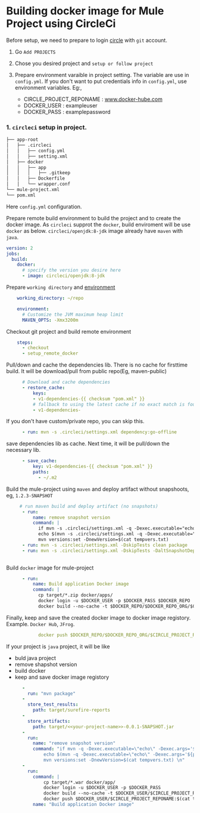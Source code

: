 # Building docker image for Mule Project using CircleCi

Before setup, we need to prepare to login [circle](https://circleci.com/vcs-authorize/) with `git` account.

1. Go `Add PROJECTS`
2. Chose you desired project and `setup or follow project`
3. Prepare environment varaible in project setting. The variable are use in `config.yml`. If you don't want to put credentials info in `config.yml`, use environment variables. Eg:,

   - CIRCLE_PROJECT_REPONAME : www.docker-hube.com
   - DOCKER_USER : exampleuser
   - DOCKER_PASS : examplepassword

### 1. `circleci` setup in project.

```bash
├── app-root
│   ├── .circleci
│   │   ├── config.yml
│   │   ├── setting.xml
│   ├── docker
│   │   ├── app  
│   │   │   ├── .gitkeep
│   │   ├── Dockerfile
│   │   └── wrapper.conf
└── mule-project.xml
└── pom.xml
```
Here `config.yml` configuration.

Prepare remote build environment to build the project and to create the docker image. As `circleci` supprot the `docker`, build enviroment will be use `docker` as below.  `circleci/openjdk:8-jdk` image already have `maven` with `java`.

```yml
version: 2
jobs:
  build:
    docker:
      # specify the version you desire here
      - image: circleci/openjdk:8-jdk  
```

Prepare `working directory` and [environment](https://circleci.com/docs/2.0/java-oom/)

```yml
    working_directory: ~/repo

    environment:
      # Customize the JVM maximum heap limit
      MAVEN_OPTS: -Xmx3200m
```

Checkout git project and build remote environment

```yml
    steps:
      - checkout
      - setup_remote_docker
```
Pull/down and cache the dependencies lib. There is no cache for firsttime build. It will be download/pull from public repo(Eg, maven-public)

```yml
      # Download and cache dependencies
      - restore_cache:
          keys:
          - v1-dependencies-{{ checksum "pom.xml" }}
          # fallback to using the latest cache if no exact match is found
          - v1-dependencies-
```
If you don't have custom/private repo, you can skip this.

```yml
      - run: mvn -s .circleci/settings.xml dependency:go-offline
```
save dependencies lib as cache. Next time, it will be pull/down the necessary lib.

```yml
      - save_cache:
          key: v1-dependencies-{{ checksum "pom.xml" }}
          paths:
            - ~/.m2
```
Build the mule-project using `maven` and deploy artifact without snapshoots, eg, `1.2.3-SNAPSHOT` 

```yml
     # run maven build and deploy artifact (no snapshots)
      - run: 
          name: remove snapshot version
          command: |
            if mvn -s .circleci/settings.xml -q -Dexec.executable="echo" -Dexec.args='${project.version}' --non-recursive exec:exec | grep -q "SNAPSHOT"; then mvn versions:set -DremoveSnapshot; fi;
            echo $(mvn -s .circleci/settings.xml -q -Dexec.executable="echo" -Dexec.args='${project.version}' --non-recursive exec:exec)-$(echo $CIRCLE_SHA1 | cut -c -7)-$CIRCLE_BUILD_NUM > tempvers.txt
            mvn versions:set -DnewVersion=$(cat tempvers.txt) 
      - run: mvn -s .circleci/settings.xml -DskipTests clean package
      - run: mvn -s .circleci/settings.xml -DskipTests -DaltSnapshotDeploymentRepository=nexus::default::$REPO_URL/maven-snapshots/ -DaltReleaseDeploymentRepository=nexus::default::$REPO_URL/maven-releases/ deploy
   
```

Build `docker` image for mule-project
```yml
      - run:  
          name: Build application Docker image
          command: |  
            cp target/*.zip docker/apps/
            docker login -u $DOCKER_USER -p $DOCKER_PASS $DOCKER_REPO
            docker build --no-cache -t $DOCKER_REPO/$DOCKER_REPO_ORG/$CIRCLE_PROJECT_REPONAME:$(cat tempvers.txt) docker

```

Finally, keep and save the created docker image to docker image registory. Example. `Docker Hub`, `JFrog`.
```yml
            docker push $DOCKER_REPO/$DOCKER_REPO_ORG/$CIRCLE_PROJECT_REPONAME:$(cat tempvers.txt)
```

If your project is `java` project, it will be like

* buld java project
* remove shapshot version
* build docker 
* keep and save docker image registory
   
```yml
      - 
        run: "mvn package"
      - 
        store_test_results: 
          path: target/surefire-reports
      - 
        store_artifacts: 
          path: target/<<your-project-name>>-0.0.1-SNAPSHOT.jar
      - 
        run: 
          name: "remove snapshot version"
          command: "if mvn -q -Dexec.executable=\"echo\" -Dexec.args='${project.version}' --non-recursive exec:exec | grep -q \"SNAPSHOT\"; then mvn versions:set -DremoveSnapshot; fi;\n\
              echo $(mvn -q -Dexec.executable=\"echo\" -Dexec.args='${project.version}' --non-recursive exec:exec)-$(echo $CIRCLE_SHA1 | cut -c -7)-$CIRCLE_BUILD_NUM > tempvers.txt\n\
              mvn versions:set -DnewVersion=$(cat tempvers.txt) \n"    
      - 
        run: 
          command: |
              cp target/*.war docker/app/
              docker login -u $DOCKER_USER -p $DOCKER_PASS
              docker build --no-cache -t $DOCKER_USER/$CIRCLE_PROJECT_REPONAME:$(cat tempvers.txt) docker
              docker push $DOCKER_USER/$CIRCLE_PROJECT_REPONAME:$(cat tempvers.txt)
          name: "Build application Docker image"
```


